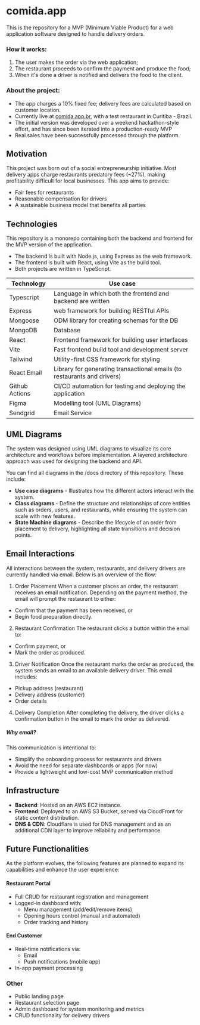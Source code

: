 # comida.app

This is the repository for a MVP (Minimum Viable Product) for a web application software designed to handle delivery orders.

### How it works:

1. The user makes the order via the web application;
2. The restaurant proceeds to confirm the payment and produce the food;
3. When it's done a driver is notified and delivers the food to the client.

### About the project:

- The app charges a 10% fixed fee; delivery fees are calculated based on customer location.
- Currently live at [comida.app.br](https://comida.app.br), with a test restaurant in Curitiba - Brazil.
- The initial version was developed over a weekend hackathon-style effort, and has since been iterated into a production-ready MVP
- Real sales have been successfully processed through the platform.

## Motivation

This project was born out of a social entrepreneurship initiative. Most delivery apps charge restaurants predatory fees (~27%), making profitability difficult for local businesses. This app aims to provide:

- Fair fees for restaurants
- Reasonable compensation for drivers
- A sustainable business model that benefits all parties

## Technologies

This repository is a monorepo containing both the backend and frontend for the MVP version of the application.

- The backend is built with Node.js, using Express as the web framework.
- The frontend is built with React, using Vite as the build tool.
- Both projects are written in TypeScript.

| **Technology** | **Use case**                                                             |
| -------------- | ------------------------------------------------------------------------ |
| Typescript     | Language in which both the frontend and backend are written              |
| Express        | web framework for building RESTful APIs                                  |
| Mongoose       | ODM library for creating schemas for the DB                              |
| MongoDB        | Database                                                                 |
| React          | Frontend framework for building user interfaces                          |
| Vite           | Fast frontend build tool and development server                          |
| Tailwind       | Utility-first CSS framework for styling                                  |
| React Email    | Library for generating transactional emails (to restaurants and drivers) |
| Github Actions | CI/CD automation for testing and deploying the application               |
| Figma          | Modelling tool (UML Diagrams)                                            |
| Sendgrid       | Email Service                                                            |

## UML Diagrams

The system was designed using UML diagrams to visualize its core architecture and workflows before implementation. A layered architecture approach was used for designing the backend and API.

You can find all diagrams in the /docs directory of this repository. These include:

- **Use case diagrams** - Illustrates how the different actors interact with the system.
- **Class diagrams** - Define the structure and relationships of core entities such as orders, users, and restaurants, while ensuring the system can scale with new features.
- **State Machine diagrams** - Describe the lifecycle of an order from placement to delivery, highlighting all state transitions and decision points.

## Email Interactions

All interactions between the system, restaurants, and delivery drivers are currently handled via email. Below is an overview of the flow:

1. Order Placement
   When a customer places an order, the restaurant receives an email notification. Depending on the payment method, the email will prompt the restaurant to either:

- Confirm that the payment has been received, or
- Begin food preparation directly.

2. Restaurant Confirmation
   The restaurant clicks a button within the email to:

- Confirm payment, or
- Mark the order as produced.

3. Driver Notification
   Once the restaurant marks the order as produced, the system sends an email to an available delivery driver. This email includes:

- Pickup address (restaurant)
- Delivery address (customer)
- Order details

4. Delivery Completion
   After completing the delivery, the driver clicks a confirmation button in the email to mark the order as delivered.

##### Why email?

This communication is intentional to:

- Simplify the onboarding process for restaurants and drivers
- Avoid the need for separate dashboards or apps (for now)
- Provide a lightweight and low-cost MVP communication method

## Infrastructure

- **Backend**: Hosted on an AWS EC2 instance.
- **Frontend**: Deployed to an AWS S3 Bucket, served via CloudFront for static content distribution.
- **DNS & CDN**: Cloudflare is used for DNS management and as an additional CDN layer to improve reliability and performance.

## Future Functionalities

As the platform evolves, the following features are planned to expand its capabilities and enhance the user experience:

#### Restaurant Portal

- Full CRUD for restaurant registration and management
- Logged-in dashboard with:
  - Menu management (add/edit/remove items)
  - Opening hours control (manual and automated)
  - Order tracking and history

#### End Customer

- Real-time notifications via:
  - Email
  - Push notifications (mobile app)
- In-app payment processing

### Other

- Public landing page
- Restaurant selection page
- Admin dashboard for system monitoring and metrics
- CRUD functionality for delivery drivers
